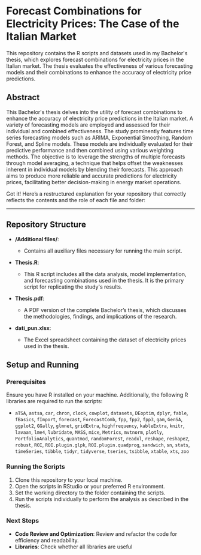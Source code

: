 # Forecast Combinations for Electricity Prices: The Case of the Italian Market

This repository contains the R scripts and datasets used in my Bachelor's thesis, which explores forecast combinations for electricity prices in the Italian market. The thesis evaluates the effectiveness of various forecasting models and their combinations to enhance the accuracy of electricity price predictions.

## Abstract
This Bachelor's thesis delves into the utility of forecast combinations to enhance the accuracy of electricity price predictions in the Italian market. A variety of forecasting models are employed and assessed for their individual and combined effectiveness. The study prominently features time series forecasting models such as ARIMA, Exponential Smoothing, Random Forest, and Spline models. These models are individually evaluated for their predictive performance and then combined using various weighting methods. The objective is to leverage the strengths of multiple forecasts through model averaging, a technique that helps offset the weaknesses inherent in individual models by blending their forecasts. This approach aims to produce more reliable and accurate predictions for electricity prices, facilitating better decision-making in energy market operations.

Got it! Here’s a restructured explanation for your repository that correctly reflects the contents and the role of each file and folder:

---

## Repository Structure

- **/Additional files/**:
  - Contains all auxiliary files necessary for running the main script.
  
- **Thesis.R**:
  - This R script includes all the data analysis, model implementation, and forecasting combinations used in the thesis. It is the primary script for replicating the study's results.

- **Thesis.pdf**:
  - A PDF version of the complete Bachelor’s thesis, which discusses the methodologies, findings, and implications of the research.

- **dati_pun.xlsx**:
  - The Excel spreadsheet containing the dataset of electricity prices used in the thesis.

## Setup and Running

### Prerequisites

Ensure you have R installed on your machine. Additionally, the following R libraries are required to run the scripts:

- `aTSA`, `astsa`, `car`, `chron`, `clock`, `cowplot`, `datasets`, `DEoptim`, `dplyr`, `fable`, `fBasics`, `fImport`, `forecast`, `ForecastComb`, `fpp`, `fpp2`, `fpp3`, `gam`, `GenSA`, `ggplot2`, `GGally`, `glmnet`, `gridExtra`, `highfrequency`, `kableExtra`, `knitr`, `lavaan`, `lme4`, `lubridate`, `MASS`, `mice`, `Metrics`, `mvtnorm`, `plotly`, `PortfolioAnalytics`, `quantmod`, `randomForest`, `readxl`, `reshape`, `reshape2`, `robust`, `ROI`, `ROI.plugin.glpk`, `ROI.plugin.quadprog`, `sandwich`, `sn`, `stats`, `timeSeries`, `tibble`, `tidyr`, `tidyverse`, `tseries`, `tsibble`, `xtable`, `xts`, `zoo`

### Running the Scripts

1. Clone this repository to your local machine.
2. Open the scripts in RStudio or your preferred R environment.
3. Set the working directory to the folder containing the scripts.
4. Run the scripts individually to perform the analysis as described in the thesis.

### Next Steps
- **Code Review and Optimization**: Review and refactor the code for efficiency and readability.
- **Libraries**: Check whether all libraries are useful
